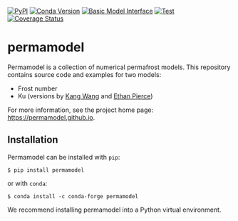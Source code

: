 [![PyPI](https://img.shields.io/pypi/v/permamodel)](https://pypi.org/project/permamodel)
[![Conda Version](https://img.shields.io/conda/vn/conda-forge/permamodel.svg)](https://anaconda.org/conda-forge/permamodel)
[![Basic Model Interface](https://img.shields.io/badge/CSDMS-Basic%20Model%20Interface-green.svg)](https://bmi.readthedocs.io/)
[![Test](https://github.com/permamodel/permamodel/actions/workflows/test.yml/badge.svg)](https://github.com/permamodel/permamodel/actions/workflows/test.yml)
[![Coverage Status](https://coveralls.io/repos/github/permamodel/permamodel/badge.svg?branch=main)](https://coveralls.io/github/permamodel/permamodel?branch=main)

permamodel
==========

Permamodel is a collection of numerical permafrost models.
This repository contains source code and examples for two models:

* Frost number
* Ku (versions by [Kang Wang](https://github.com/wk1984) and [Ethan Pierce](https://github.com/ethan-pierce))

For more information,
see the project home page: https://permamodel.github.io.


Installation
------------

Permamodel can be installed with `pip`:
```
$ pip install permamodel
```
or with `conda`:
```
$ conda install -c conda-forge permamodel
```
We recommend installing permamodel into a Python virtual environment.
